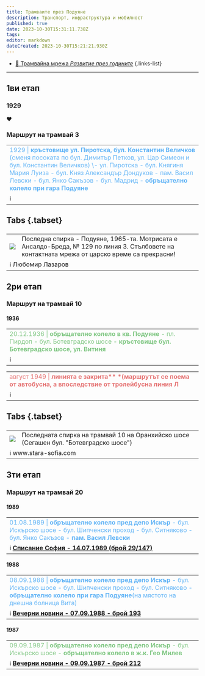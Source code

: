 ```yaml
---
title: Трамваите през Подуяне
description: Транспорт, инфраструктура и мобилност
published: true
date: 2023-10-30T15:31:11.738Z
tags: 
editor: markdown
dateCreated: 2023-10-30T15:21:21.930Z
---
```


- [:train: Трамвайна мрежа *Развитие през годините*](/infrastructure/tram-network)
{.links-list}
---

## 1ви етап

### 1929
❤

### Маршрут на трамвай 3
<table style="width:100%"><tr><td><span style="color:#64B5F6">1929 | <b>кръстовище ул. Пиротска, бул. Константин Величков</b> (сменя посоката по бул. Димитър Петков, ул. Цар Симеон и бул. Константин Величков) \- ул. Пиротска - бул. Княгиня Мария Луиза - бул. Княз Александър Дондуков - пам. Васил Левски - бул. Янко Сакъзов - бул. Мадрид - <b>обръщателно колело при гара Подуяне</b></span></td></tr><tr><td>ℹ️ <b><a href=""></a></b></td></tr></table>



## Tabs {.tabset}

### 

<div class="table-responsive"><table style="width:100%"><tr>
<td><img src="https://drive.google.com/uc?id=1vDcw5OghleeNKvrqt-WTFcNWGGRvgaUj"></td>
<td>Последна спирка - Подуяне, 1965-та. Mотрисата е Ансалдо-Бреда, № 129 по линия 3.
Стълбовете на контактната мрежа от царско време са прекрасни!
</td></tr>
  <td colspan=2 >ℹ️ Любомир Лазаров</td></table></div>
  
  
  
  

  
  
  
  
## 2ри етап

### Маршрут на трамвай 10

#### 1936
<table style="width:100%"><tr><td><span style="color:#81C784">20.12.1936 |<b> обръщателно колело в кв. Подуяне</b> - пл. Пирдоп - бул. Ботевградско шосе - <b> кръстовище бул. Ботевградско шосе, ул. Витиня</b></span></td></tr><tr><td>ℹ️ <b><a href=""></a></b></td></tr></table>

<table style="width:100%"><tr><td><span style="color:#E57373">август 1949 |<b> линията е закрита** *(маршрутът се поема от автобусна, а впоследствие от тролейбусна линия Л</b></span></td></tr><tr><td>ℹ️ <b><a href=""></a></b></td></tr></table>

## Tabs {.tabset}

### 

<div class="table-responsive"><table style="width:100%"><tr>
<td><img src="https://drive.google.com/uc?id=1D8RS0BqAN8ZsjVm4lUXyu0cKryoYW9qu"></td>
<td>Последната спирка на трамвай 10 на Оранхийско шосе
(Сегашен бул. "Ботевградско шосе")
</td></tr>
  <td colspan=2 >ℹ️ www.stara-sofia.com</td></table></div>
  
  
  
## 3ти етап




### Маршрут на трамвай 20

#### 1989
<table style="width:100%"><tr><td><span style="color:#64B5F6">01.08.1989 |<b> обръщателно колело пред депо Искър</b> - бул. Искърско шосе - бул. Шипченски проход - бул. Ситняково - бул. Янко Сакъзов -<b> пам. Васил Левски</b></span></td></tr><tr><td>ℹ️ <b><a href="http://trinmo.org/bg/literature/vecherni-novini-1989#h-14071989-%D0%B1%D1%80%D0%BE%D0%B9-29147-%D1%82%D1%80%D0%B0%D0%BC%D0%B2%D0%B0%D0%B9-no20-%D0%BF%D1%80%D0%B8%D0%B1%D0%BB%D0%B8%D0%B6%D0%B0%D0%B2%D0%B0-%D1%86%D0%B5%D0%BD%D1%82%D1%8A%D1%80%D0%B0">Списание София - 14.07.1989 (брой 29/147)</a></b></td></tr></table>


#### 1988
<table style="width:100%"><tr><td><span style="color:#64B5F6">08.09.1988 |<b> обръщателно колело пред депо Искър</b> - бул. Искърско шосе - бул. Шипченски проход - бул. Ситняково -<b> обръщателно колело при гара Подуяне</b>(на мястото на днешна болница Вита)</span></td></tr><tr><td>ℹ️ <b><a href="http://trinmo.org/bg/literature/newspaper-articles/vecherni-novini/1988#h-07091988-%D0%B1%D1%80%D0%BE%D0%B9-193-%D0%BF%D1%80%D0%BE%D0%BC%D0%B5%D0%BD%D0%B8-%D0%B2-%D1%82%D1%80%D0%B0%D0%BD%D1%81%D0%BF%D0%BE%D1%80%D1%82%D0%B0">Вечерни новини - 07.09.1988 - брой 193</a></b></td></tr></table>


#### 1987
<table style="width:100%"><tr><td><span style="color:#81C784">09.09.1987 |<b> обръщателно колело пред депо Искър</b> - бул. Искърско шосе -<b> обръщателно колело в ж.к. Гео Милев</b></span></td></tr><tr><td>ℹ️ <b><a href="http://trinmo.org/bg/literature/newspaper-articles/vecherni-novini/1987#h-09091987-%D0%B1%D1%80%D0%BE%D0%B9-212-%D0%BD%D0%BE%D0%B2%D0%B8-%D0%BF%D1%80%D0%B8%D0%B4%D0%BE%D0%B1%D0%B8%D0%B2%D0%BA%D0%B8-%D0%B7%D0%B0-%D1%81%D1%82%D0%BE%D0%BB%D0%B8%D1%87%D0%B0%D0%BD%D0%B8">Вечерни новини - 09.09.1987 - брой 212</a></b></td></tr></table>
